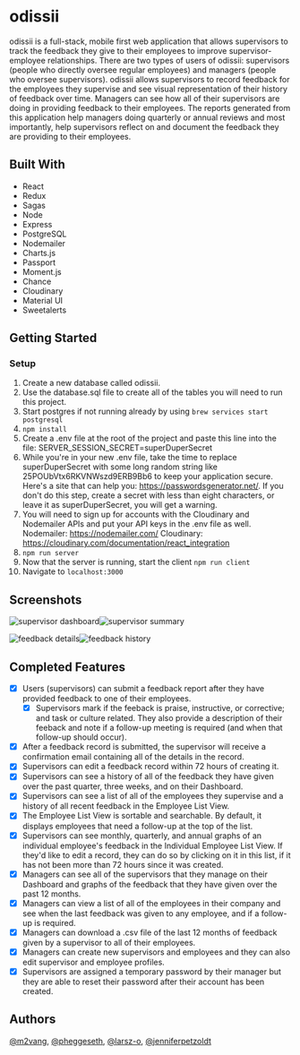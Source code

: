 # odissii
odissii is a full-stack, mobile first web application that allows supervisors to track the feedback they give to their employees to improve supervisor-employee relationships. There are two types of users of odissii: supervisors (people who directly oversee regular employees) and managers (people who oversee supervisors). odissii allows supervisors to record feedback for the employees they supervise and see visual representation of their history of feedback over time. Managers can see how all of their supervisors are doing in providing feedback to their employees. The reports generated from this application help managers doing quarterly or annual reviews and most importantly, help supervisors reflect on and document the feedback they are providing to their employees.  

## Built With
* React
* Redux
* Sagas
* Node
* Express
* PostgreSQL
* Nodemailer
* Charts.js
* Passport
* Moment.js
* Chance 
* Cloudinary
* Material UI
* Sweetalerts

## Getting Started
### Setup
1. Create a new database called odissii.
2. Use the database.sql file to create all of the tables you will need to run this project.
3. Start postgres if not running already by using ``brew services start postgresql``
4. ``npm install``
5. Create a .env file at the root of the project and paste this line into the file:
    SERVER_SESSION_SECRET=superDuperSecret
6. While you're in your new .env file, take the time to replace superDuperSecret with some long random string like 25POUbVtx6RKVNWszd9ERB9Bb6 to keep your application secure. Here's a site that can help you: https://passwordsgenerator.net/. If you don't do this step, create a secret with less than eight characters, or leave it as superDuperSecret, you will get a warning.
7. You will need to sign up for accounts with the Cloudinary and Nodemailer APIs and put your API keys in the .env file as well.
    Nodemailer: https://nodemailer.com/
    Cloudinary: https://cloudinary.com/documentation/react_integration 
8. ``npm run server``
9. Now that the server is running, start the client ``npm run client``
10. Navigate to ``localhost:3000``

## Screenshots
![supervisor dashboard](https://github.com/odissii/odissii-app/blob/master/public/images/supervisor_dashboard_view.png)![supervisor summary](https://github.com/odissii/odissii-app/blob/master/public/images/overall_summary_view.png)

![feedback details](https://github.com/odissii/odissii-app/blob/master/public/images/feedback_detail_view.png)![feedback history](https://github.com/odissii/odissii-app/blob/master/public/images/feedback_history_view.png) 

## Completed Features
- [x] Users (supervisors) can submit a feedback report after they have provided feedback to one of their employees. 
    - [x] Supervisors mark if the feeback is praise, instructive, or corrective; and task or culture related. They also provide a description of their feeback and note if a follow-up meeting is required (and when that follow-up should occur). 
- [x] After a feedback record is submitted, the supervisor will receive a confirmation email containing all of the details in the record. 
- [x] Supervisors can edit a feedback record within 72 hours of creating it. 
- [x] Supervisors can see a history of all of the feedback they have given over the past quarter, three weeks, and on their Dashboard. 
- [x] Supervisors can see a list of all of the employees they supervise and a history of all recent feedback in the Employee List View. 
- [x] The Employee List View is sortable and searchable. By default, it displays employees that need a follow-up at the top of the list.
- [x] Supervisors can see monthly, quarterly, and annual graphs of an individual employee's feedback in the Individual Employee List View. If they'd like to edit a record, they can do so by clicking on it in this list, if it has not been more than 72 hours since it was created.
- [x] Managers can see all of the supervisors that they manage on their Dashboard and graphs of the feedback that they have given over the past 12 months. 
- [x] Managers can view a list of all of the employees in their company and see when the last feedback was given to any employee, and if a follow-up is required.
- [x] Managers can download a .csv file of the last 12 months of feedback given by a supervisor to all of their employees.
- [x] Managers can create new supervisors and employees and they can also edit supervisor and employee profiles. 
- [x] Supervisors are assigned a temporary password by their manager but they are able to reset their password after their account has been created. 

## Authors
[@m2vang](https://github.com/m2vang), [@pheggeseth](https://github.com/pheggeseth), [@larsz-o](https://github.com/larsz-o), [@jenniferpetzoldt](https://github.com/jenniferpetzoldt)
